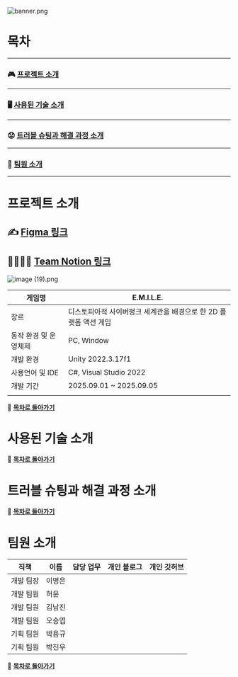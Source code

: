 ![banner.png](banner.png)

# **목차**

---

### 🎮 [프로젝트 소개](#-프로젝트-소개)

---

### 🖥️ [사용된 기술 소개](#-사용된-기술-소개)

---

### 😟 [트러블 슈팅과 해결 과정 소개](#-트러블-슈팅과-해결-과정-소개)

---

### 🤝 [팀원 소개](#-팀원-소개)

---

# 프로젝트 소개

## **✍️** [Figma 링크](https://www.figma.com/board/dKdvdpFbEZ4sBSMkXWzEzS/%EC%A0%9C%EB%AA%A9-%EC%97%86%EC%9D%8C?node-id=0-1&p=f&t=fnVup5KXCERHfWW3-0)

## **👨‍👩‍👧‍👦** [Team Notion 링크](https://www.notion.so/25a2dc3ef514819ab176e7b6345b8b87?pvs=21)

![image (19).png](image_(19).png)

| **게임명** | E.M.I.L.E. |
| --- | --- |
| 장르 | 디스토피아적 사이버펑크 세계관을 배경으로 한 2D 플랫폼 액션 게임 |
| 동작 환경 및 운영체제 | PC, Window |
| 개발 환경 | Unity 2022.3.17f1 |
| 사용언어 및 IDE | C#, Visual Studio 2022 |
| 개발 기간 | 2025.09.01 ~ 2025.09.05 |
|  |  |

📜 **[목차로 돌아가기](#-**목차**)**

# 사용된 기술 소개

📜 **[목차로 돌아가기](#-**목차**)**

# 트러블 슈팅과 해결 과정 소개

📜 **[목차로 돌아가기](#-**목차**)**

# 팀원 소개

| 직책 | 이름 | 담당 업무 | 개인 블로그 | 개인 깃허브 |
| --- | --- | --- | --- | --- |
| 개발 팀장 | 이명은 |  |  |  |
| 개발 팀원 | 허윤 |  |  |  |
| 개발 팀원 | 김남진 |  |  |  |
| 개발 팀원 | 오승엽 |  |  |  |
| 기획 팀원 | 박용규 |  |  |  |
| 기획 팀원 | 박진우 |  |  |  |

📜 **[목차로 돌아가기](#-**목차**)**
